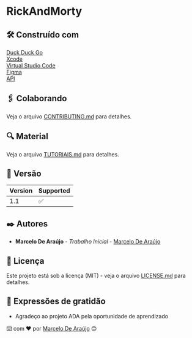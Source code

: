 # RickAndMorty

## 🛠️ Construído com

[Duck Duck Go](https://duckduckgo.com) <br>
[Xcode](https://developer.apple.com/xcode/) <br>
[Virtual Studio Code](https://code.visualstudio.com) <br>
[Figma](https://www.figma.com/downloads/) <br>
[API](https://rickandmortyapi.com) <br>

## 🖇️ Colaborando

Veja o arquivo [CONTRIBUTING.md](https://github.com/AIWASS23/ML/blob/main/CONTRIBUTING.md) para detalhes.

## 🔍 Material

Veja o arquivo [TUTORIAIS.md](https://github.com/AIWASS23/ML/blob/main/TUTORIAIS.md) para detalhes.

## 📌 Versão

| Version | Supported          |
| ------- | ------------------ |
| 1.1     | :white_check_mark: |

## ✒️ Autores

* **Marcelo De Araújo** - *Trabalho Inicial* - [Marcelo De Araújo](https://github.com/AIWASS23)

## 📄 Licença

Este projeto está sob a licença (MIT) - veja o arquivo [LICENSE.md](https://github.com/AIWASS23/ML/blob/main/LICENSE) para detalhes.

## 🎁 Expressões de gratidão

* Agradeço ao projeto ADA pela oportunidade de aprendizado

⌨️ com ❤️ por [Marcelo De Araújo](https://gist.github.com/AIWASS23) 😊
